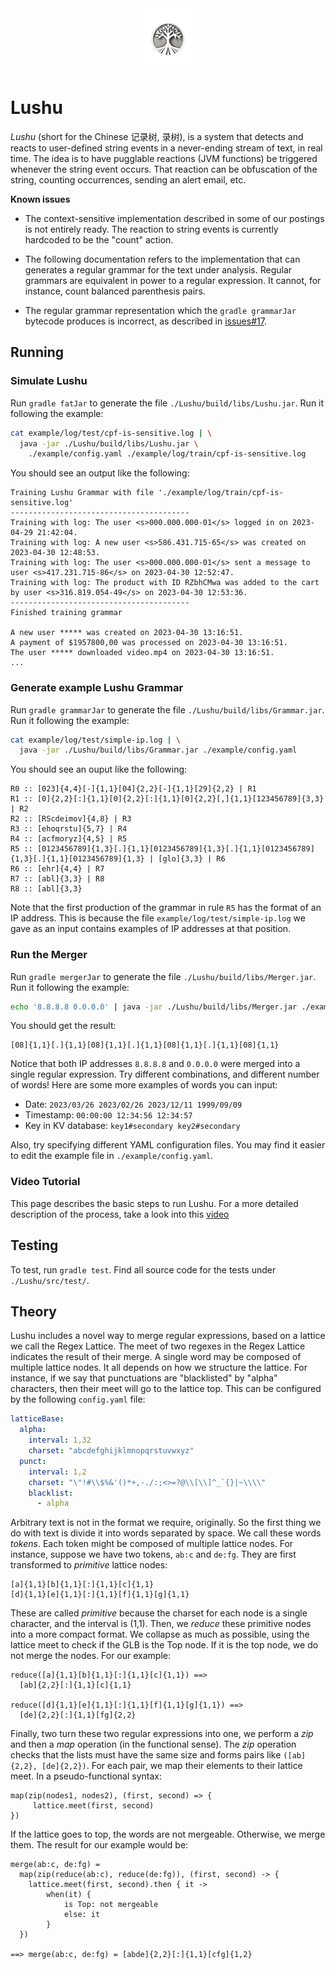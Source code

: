 <div align="center">
  <span><img src="docs/images/LushuLogo.png" alt="Lushu Logo" width="100" height="100">
</div>

# Lushu

_Lushu_ (short for the Chinese 记录树, 录树), is a system that detects and
reacts to user-defined string events in a never-ending stream of text, in real
time. The idea is to have pugglable reactions (JVM functions) be triggered
whenever the string event occurs. That reaction can be obfuscation of the
string, counting occurrences, sending an alert email, etc.

**Known issues**

- The context-sensitive implementation described in some of our postings is not
  entirely ready. The reaction to string events is currently hardcoded to be the
  "count" action.

- The following documentation refers to the implementation that can generates a
  regular grammar for the text under analysis. Regular grammars are equivalent
  in power to a regular expression. It cannot, for instance, count balanced
  parenthesis pairs.

- The regular grammar representation which the `gradle grammarJar` bytecode
  produces is incorrect, as described in
  [issues#17](https://github.com/lac-dcc/lushu/issues/17).

## Running

### Simulate Lushu

Run `gradle fatJar` to generate the file `./Lushu/build/libs/Lushu.jar`. Run it
following the example:

```sh
cat example/log/test/cpf-is-sensitive.log | \
  java -jar ./Lushu/build/libs/Lushu.jar \
    ./example/config.yaml ./example/log/train/cpf-is-sensitive.log
```

You should see an output like the following:

```
Training Lushu Grammar with file './example/log/train/cpf-is-sensitive.log'
----------------------------------------
Training with log: The user <s>000.000.000-01</s> logged in on 2023-04-29 21:42:04.
Training with log: A new user <s>586.431.715-65</s> was created on 2023-04-30 12:48:53.
Training with log: The user <s>000.000.000-01</s> sent a message to user <s>417.231.715-86</s> on 2023-04-30 12:52:47.
Training with log: The product with ID RZbhCMwa was added to the cart by user <s>316.819.054-49</s> on 2023-04-30 12:53:36.
----------------------------------------
Finished training grammar

A new user ***** was created on 2023-04-30 13:16:51.
A payment of $1957800,00 was processed on 2023-04-30 13:16:51.
The user ***** downloaded video.mp4 on 2023-04-30 13:16:51.
...
```

### Generate example Lushu Grammar

Run `gradle grammarJar` to generate the file
`./Lushu/build/libs/Grammar.jar`. Run it following the example:

```sh
cat example/log/test/simple-ip.log | \
  java -jar ./Lushu/build/libs/Grammar.jar ./example/config.yaml
```

You should see an ouput like the following:

```
R0 :: [023]{4,4}[-]{1,1}[04]{2,2}[-]{1,1}[29]{2,2} | R1
R1 :: [0]{2,2}[:]{1,1}[0]{2,2}[:]{1,1}[0]{2,2}[,]{1,1}[123456789]{3,3} | R2
R2 :: [RScdeimov]{4,8} | R3
R3 :: [ehoqrstu]{5,7} | R4
R4 :: [acfmoryz]{4,5} | R5
R5 :: [0123456789]{1,3}[.]{1,1}[0123456789]{1,3}[.]{1,1}[0123456789]{1,3}[.]{1,1}[0123456789]{1,3} | [glo]{3,3} | R6
R6 :: [ehr]{4,4} | R7
R7 :: [abl]{3,3} | R8
R8 :: [abl]{3,3}
```

Note that the first production of the grammar in rule `R5` has the format of an
IP address. This is because the file `example/log/test/simple-ip.log` we gave as
an input contains examples of IP addresses at that position.

### Run the Merger

Run `gradle mergerJar` to generate the file `./Lushu/build/libs/Merger.jar`. Run
it following the example:

```sh
echo '8.8.8.8 0.0.0.0' | java -jar ./Lushu/build/libs/Merger.jar ./example/config.yaml
```

You should get the result:

```
[08]{1,1}[.]{1,1}[08]{1,1}[.]{1,1}[08]{1,1}[.]{1,1}[08]{1,1}
```

Notice that both IP addresses `8.8.8.8` and `0.0.0.0` were merged into a single
regular expression. Try different combinations, and different number of words!
Here are some more examples of words you can input:

- Date: `2023/03/26 2023/02/26 2023/12/11 1999/09/09`
- Timestamp: `00:00:00 12:34:56 12:34:57`
- Key in KV database: `key1#secondary key2#secondary`

Also, try specifying different YAML configuration files. You may find it easier
to edit the example file in `./example/config.yaml`.


### Video Tutorial

This page describes the basic steps to run Lushu. For a more detailed description of the process,
take a look into this
[video](https://youtu.be/s17i2BhI_Eo)

## Testing

To test, run `gradle test`. Find all source code for the tests under
`./Lushu/src/test/`.

## Theory

Lushu includes a novel way to merge regular expressions, based on a lattice we
call the Regex Lattice. The meet of two regexes in the Regex Lattice indicates
the result of their merge. A single word may be composed of multiple lattice
nodes. It all depends on how we structure the lattice. For instance, if we say
that punctuations are "blacklisted" by "alpha" characters, then their meet will
go to the lattice top. This can be configured by the following `config.yaml`
file:

```yaml
latticeBase:
  alpha:
    interval: 1,32
    charset: "abcdefghijklmnopqrstuvwxyz"
  punct:
    interval: 1,2
    charset: "\"!#\\$%&'()*+,-./:;<>=?@\\[\\]^_`{}|~\\\\"
    blacklist:
      - alpha
```

Arbitrary text is not in the format we require, originally. So the first thing
we do with text is divide it into words separated by space. We call these words
_tokens_. Each token might be composed of multiple lattice nodes. For instance,
suppose we have two tokens, `ab:c` and `de:fg`. They are first transformed to
_primitive_ lattice nodes:

```
[a]{1,1}[b]{1,1}[:]{1,1}[c]{1,1}
[d]{1,1}[e]{1,1}[:]{1,1}[f]{1,1}[g]{1,1}
```

These are called _primitive_ because the charset for each node is a single
character, and the interval is (1,1). Then, we _reduce_ these primitive nodes
into a more compact format. We collapse as much as possible, using the lattice
meet to check if the GLB is the Top node. If it is the top node, we do not merge
the nodes. For our example:

```
reduce([a]{1,1}[b]{1,1}[:]{1,1}[c]{1,1}) ==>
  [ab]{2,2}[:]{1,1}[c]{1,1}

reduce([d]{1,1}[e]{1,1}[:]{1,1}[f]{1,1}[g]{1,1}) ==>
  [de]{2,2}[:]{1,1}[fg]{2,2}
```

Finally, two turn these two regular expressions into one, we perform a _zip_ and
then a _map_ operation (in the functional sense). The _zip_ operation checks
that the lists must have the same size and forms pairs like `([ab]{2,2},
[de]{2,2})`. For each pair, we map their elements to their lattice meet. In
a pseudo-functional syntax:

```
map(zip(nodes1, nodes2), (first, second) => {
     lattice.meet(first, second)
})
```

If the lattice goes to top, the words are not mergeable. Otherwise, we merge
them. The result for our example would be:

```
merge(ab:c, de:fg) =
  map(zip(reduce(ab:c), reduce(de:fg)), (first, second) -> {
    lattice.meet(first, second).then { it ->
        when(it) {
            is Top: not mergeable
            else: it
        }
  })

==> merge(ab:c, de:fg) = [abde]{2,2}[:]{1,1}[cfg]{1,2}
```
